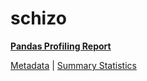 # schizo

[**Pandas Profiling Report**](https://epistasislab.github.io/penn-ml-benchmarks/profile/schizo.html)

[Metadata](metadata.yaml) | [Summary Statistics](summary_stats.tsv)

